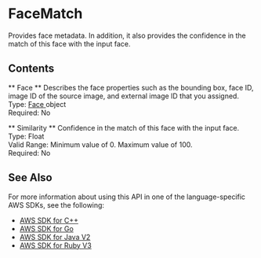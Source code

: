 # FaceMatch<a name="API_FaceMatch"></a>

Provides face metadata\. In addition, it also provides the confidence in the match of this face with the input face\.

## Contents<a name="API_FaceMatch_Contents"></a>

 ** Face **   <a name="rekognition-Type-FaceMatch-Face"></a>
Describes the face properties such as the bounding box, face ID, image ID of the source image, and external image ID that you assigned\.  
Type: [ Face ](API_Face.md) object  
Required: No

 ** Similarity **   <a name="rekognition-Type-FaceMatch-Similarity"></a>
Confidence in the match of this face with the input face\.  
Type: Float  
Valid Range: Minimum value of 0\. Maximum value of 100\.  
Required: No

## See Also<a name="API_FaceMatch_SeeAlso"></a>

For more information about using this API in one of the language\-specific AWS SDKs, see the following:
+  [ AWS SDK for C\+\+](https://docs.aws.amazon.com/goto/SdkForCpp/rekognition-2016-06-27/FaceMatch) 
+  [ AWS SDK for Go](https://docs.aws.amazon.com/goto/SdkForGoV1/rekognition-2016-06-27/FaceMatch) 
+  [ AWS SDK for Java V2](https://docs.aws.amazon.com/goto/SdkForJavaV2/rekognition-2016-06-27/FaceMatch) 
+  [ AWS SDK for Ruby V3](https://docs.aws.amazon.com/goto/SdkForRubyV3/rekognition-2016-06-27/FaceMatch) 